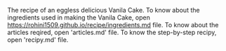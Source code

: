 The recipe of an eggless delicious Vanila Cake.
To know about the ingredients used in making the Vanila Cake, open https://rohini1509.github.io/recipe/ingredients.md file.
To know about the articles reqired, open 'articles.md' file.
To know the step-by-step recipy, open 'recipy.md' file.
